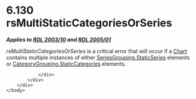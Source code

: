 <html dir="LTR" xmlns:mshelp="http://msdn.microsoft.com/mshelp" xmlns:ddue="http://ddue.schemas.microsoft.com/authoring/2003/5" xmlns:xlink="http://www.w3.org/1999/xlink" xmlns:tool="http://www.microsoft.com/tooltip">
    <head>
        <meta http-equiv="Content-Type" content="text/html; CHARSET=utf-8"></meta>
        <meta name="save" content="history"></meta>
        <title>6.130 rsMultiStaticCategoriesOrSeries</title>
        <xml>
            <mshelp:toctitle title="6.130 rsMultiStaticCategoriesOrSeries"></mshelp:toctitle>
            <mshelp:rltitle title="[MS-RDL]: rsMultiStaticCategoriesOrSeries"></mshelp:rltitle>
            <mshelp:keyword index="A" term="060594ae-f5af-491e-8531-fd7880943295"></mshelp:keyword>
            <mshelp:attr name="DCSext.ContentType" value="open specification"></mshelp:attr>
            <mshelp:attr name="AssetID" value="060594ae-f5af-491e-8531-fd7880943295"></mshelp:attr>
            <mshelp:attr name="TopicType" value="kbRef"></mshelp:attr>
            <mshelp:attr name="DCSext.Title" value="[MS-RDL]: rsMultiStaticCategoriesOrSeries" />
        </xml>
    </head>
    <body>
        <div id="header">
            <h1 class="heading">6.130 rsMultiStaticCategoriesOrSeries</h1>
        </div>
        <div id="mainSection">
            <div id="mainBody">
                <div id="allHistory" class="saveHistory"></div>
                <div id="sectionSection0" class="section" name="collapseableSection">
                    

<p><b><i>Applies to </i></b><a href="a7e2ad00-07c8-4f6d-80ab-3ad55df7b233.md"><b><i>RDL 2003/10</i></b></a><b><i>
and </i></b><a href="3ebe2912-4958-4832-b391-cad1f5e13338.md"><b><i>RDL 2005/01</i></b></a></p>

<p><i>rsMultiStaticCategoriesOrSeries</i> is a critical error
that will occur if a <a href="b0ab5524-7eb2-47a7-a4d3-230f5c8c5526.md">Chart</a>
contains multiple instances of either <a href="7f10e960-f96e-45da-b325-deb64c190f04.md">SeriesGrouping.StaticSeries</a>
elements or <a href="933ac037-f12b-45de-8731-cb24c952ea7a.md">CategoryGrouping.StaticCategories</a>
elements.</p>


                </div>
            </div>
        </div>
    </body>
</html>